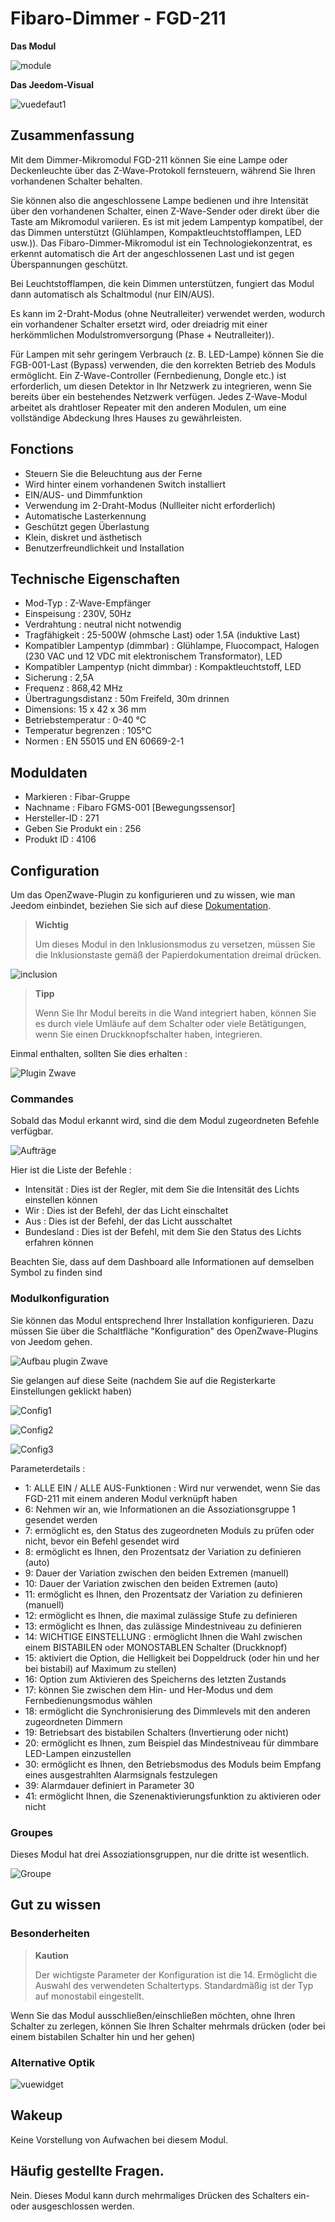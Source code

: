 # Fibaro-Dimmer - FGD-211

**Das Modul**

![module](images/fibaro.fgd211/module.jpg)

**Das Jeedom-Visual**

![vuedefaut1](images/fibaro.fgd211/vuedefaut1.jpg)

## Zusammenfassung

Mit dem Dimmer-Mikromodul FGD-211 können Sie eine Lampe oder Deckenleuchte über das Z-Wave-Protokoll fernsteuern, während Sie Ihren vorhandenen Schalter behalten.

Sie können also die angeschlossene Lampe bedienen und ihre Intensität über den vorhandenen Schalter, einen Z-Wave-Sender oder direkt über die Taste am Mikromodul variieren. Es ist mit jedem Lampentyp kompatibel, der das Dimmen unterstützt (Glühlampen, Kompaktleuchtstofflampen, LED usw.)). Das Fibaro-Dimmer-Mikromodul ist ein Technologiekonzentrat, es erkennt automatisch die Art der angeschlossenen Last und ist gegen Überspannungen geschützt.

Bei Leuchtstofflampen, die kein Dimmen unterstützen, fungiert das Modul dann automatisch als Schaltmodul (nur EIN/AUS).

Es kann im 2-Draht-Modus (ohne Neutralleiter) verwendet werden, wodurch ein vorhandener Schalter ersetzt wird, oder dreiadrig mit einer herkömmlichen Modulstromversorgung (Phase + Neutralleiter)).

Für Lampen mit sehr geringem Verbrauch (z. B. LED-Lampe) können Sie die FGB-001-Last (Bypass) verwenden, die den korrekten Betrieb des Moduls ermöglicht. Ein Z-Wave-Controller (Fernbedienung, Dongle etc.) ist erforderlich, um diesen Detektor in Ihr Netzwerk zu integrieren, wenn Sie bereits über ein bestehendes Netzwerk verfügen. Jedes Z-Wave-Modul arbeitet als drahtloser Repeater mit den anderen Modulen, um eine vollständige Abdeckung Ihres Hauses zu gewährleisten.

## Fonctions

-   Steuern Sie die Beleuchtung aus der Ferne
-   Wird hinter einem vorhandenen Switch installiert
-   EIN/AUS- und Dimmfunktion
-   Verwendung im 2-Draht-Modus (Nullleiter nicht erforderlich)
-   Automatische Lasterkennung
-   Geschützt gegen Überlastung
-   Klein, diskret und ästhetisch
-   Benutzerfreundlichkeit und Installation

## Technische Eigenschaften

-   Mod-Typ : Z-Wave-Empfänger
-   Einspeisung : 230V, 50Hz
-   Verdrahtung : neutral nicht notwendig
-   Tragfähigkeit : 25-500W (ohmsche Last) oder 1.5A (induktive Last)
-   Kompatibler Lampentyp (dimmbar) : Glühlampe, Fluocompact, Halogen (230 VAC und 12 VDC mit elektronischem Transformator), LED
-   Kompatibler Lampentyp (nicht dimmbar) : Kompaktleuchtstoff, LED
-   Sicherung : 2,5A
-   Frequenz : 868,42 MHz
-   Übertragungsdistanz : 50m Freifeld, 30m drinnen
-   Dimensions: 15 x 42 x 36 mm
-   Betriebstemperatur : 0-40 °C
-   Temperatur begrenzen : 105°C
-   Normen : EN 55015 und EN 60669-2-1

## Moduldaten

-   Markieren : Fibar-Gruppe
-   Nachname : Fibaro FGMS-001 \[Bewegungssensor\]
-   Hersteller-ID : 271
-   Geben Sie Produkt ein : 256
-   Produkt ID : 4106

## Configuration

Um das OpenZwave-Plugin zu konfigurieren und zu wissen, wie man Jeedom einbindet, beziehen Sie sich auf diese [Dokumentation](https://doc.jeedom.com/de_DE/plugins/automation%20protocol/openzwave/).

> **Wichtig**
>
> Um dieses Modul in den Inklusionsmodus zu versetzen, müssen Sie die Inklusionstaste gemäß der Papierdokumentation dreimal drücken.

![inclusion](images/fibaro.fgd211/inclusion.jpg)

> **Tipp**
>
> Wenn Sie Ihr Modul bereits in die Wand integriert haben, können Sie es durch viele Umläufe auf dem Schalter oder viele Betätigungen, wenn Sie einen Druckknopfschalter haben, integrieren.

Einmal enthalten, sollten Sie dies erhalten :

![Plugin Zwave](images/fibaro.fgd211/information.jpg)

### Commandes

Sobald das Modul erkannt wird, sind die dem Modul zugeordneten Befehle verfügbar.

![Aufträge](images/fibaro.fgd211/commandes.jpg)

Hier ist die Liste der Befehle :

-   Intensität : Dies ist der Regler, mit dem Sie die Intensität des Lichts einstellen können
-   Wir : Dies ist der Befehl, der das Licht einschaltet
-   Aus : Dies ist der Befehl, der das Licht ausschaltet
-   Bundesland : Dies ist der Befehl, mit dem Sie den Status des Lichts erfahren können

Beachten Sie, dass auf dem Dashboard alle Informationen auf demselben Symbol zu finden sind

### Modulkonfiguration

Sie können das Modul entsprechend Ihrer Installation konfigurieren. Dazu müssen Sie über die Schaltfläche "Konfiguration" des OpenZwave-Plugins von Jeedom gehen.

![Aufbau plugin Zwave](images/plugin/bouton_configuration.jpg)

Sie gelangen auf diese Seite (nachdem Sie auf die Registerkarte Einstellungen geklickt haben)

![Config1](images/fibaro.fgd211/config1.jpg)

![Config2](images/fibaro.fgd211/config2.jpg)

![Config3](images/fibaro.fgd211/config3.jpg)

Parameterdetails :

-   1: ALLE EIN / ALLE AUS-Funktionen : Wird nur verwendet, wenn Sie das FGD-211 mit einem anderen Modul verknüpft haben
-   6: Nehmen wir an, wie Informationen an die Assoziationsgruppe 1 gesendet werden
-   7: ermöglicht es, den Status des zugeordneten Moduls zu prüfen oder nicht, bevor ein Befehl gesendet wird
-   8: ermöglicht es Ihnen, den Prozentsatz der Variation zu definieren (auto)
-   9: Dauer der Variation zwischen den beiden Extremen (manuell)
-   10: Dauer der Variation zwischen den beiden Extremen (auto)
-   11: ermöglicht es Ihnen, den Prozentsatz der Variation zu definieren (manuell)
-   12: ermöglicht es Ihnen, die maximal zulässige Stufe zu definieren
-   13: ermöglicht es Ihnen, das zulässige Mindestniveau zu definieren
-   14: WICHTIGE EINSTELLUNG : ermöglicht Ihnen die Wahl zwischen einem BISTABILEN oder MONOSTABLEN Schalter (Druckknopf)
-   15: aktiviert die Option, die Helligkeit bei Doppeldruck (oder hin und her bei bistabil) auf Maximum zu stellen)
-   16: Option zum Aktivieren des Speicherns des letzten Zustands
-   17: können Sie zwischen dem Hin- und Her-Modus und dem Fernbedienungsmodus wählen
-   18: ermöglicht die Synchronisierung des Dimmlevels mit den anderen zugeordneten Dimmern
-   19: Betriebsart des bistabilen Schalters (Invertierung oder nicht)
-   20: ermöglicht es Ihnen, zum Beispiel das Mindestniveau für dimmbare LED-Lampen einzustellen
-   30: ermöglicht es Ihnen, den Betriebsmodus des Moduls beim Empfang eines ausgestrahlten Alarmsignals festzulegen
-   39: Alarmdauer definiert in Parameter 30
-   41: ermöglicht Ihnen, die Szenenaktivierungsfunktion zu aktivieren oder nicht

### Groupes

Dieses Modul hat drei Assoziationsgruppen, nur die dritte ist wesentlich.

![Groupe](images/fibaro.fgd211/groupe.jpg)

## Gut zu wissen

### Besonderheiten

> **Kaution**
>
> Der wichtigste Parameter der Konfiguration ist die 14. Ermöglicht die Auswahl des verwendeten Schaltertyps. Standardmäßig ist der Typ auf monostabil eingestellt.

Wenn Sie das Modul ausschließen/einschließen möchten, ohne Ihren Schalter zu zerlegen, können Sie Ihren Schalter mehrmals drücken (oder bei einem bistabilen Schalter hin und her gehen)

### Alternative Optik

![vuewidget](images/fibaro.fgd211/vuewidget.jpg)

## Wakeup

Keine Vorstellung von Aufwachen bei diesem Modul.

## Häufig gestellte Fragen.

Nein. Dieses Modul kann durch mehrmaliges Drücken des Schalters ein- oder ausgeschlossen werden.

